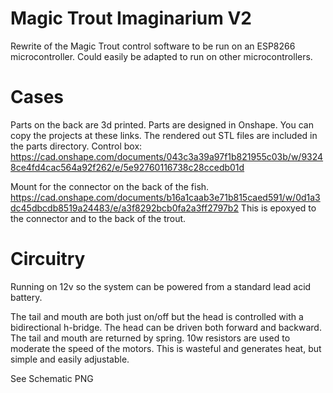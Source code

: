 # Magic Trout Imaginarium V2

Rewrite of the Magic Trout control software to be run on an ESP8266 microcontroller. Could easily be adapted to run on other microcontrollers.

# Cases
Parts on the back are 3d printed. Parts are designed in Onshape. You can copy the projects at these links. The rendered out STL files are included in the parts directory.
Control box:
https://cad.onshape.com/documents/043c3a39a97f1b821955c03b/w/93248ce4fd4cac564a92f262/e/5e92760116738c28ccedb01d

Mount for the connector on the back of the fish.
https://cad.onshape.com/documents/b16a1caab3e71b815caed591/w/0d1a3dc45dbcdb8519a24483/e/a3f8292bcb0fa2a3ff2797b2
This is epoxyed to the connector and to the back of the trout.

# Circuitry
Running on 12v so the system can be powered from a standard lead acid battery.

The tail and mouth are both just on/off but the head is controlled with a bidirectional h-bridge. The head can be driven both forward and backward. The tail and mouth are returned by spring.
10w resistors are used to moderate the speed of the motors. This is wasteful and generates heat, but simple and easily adjustable.

See Schematic PNG
